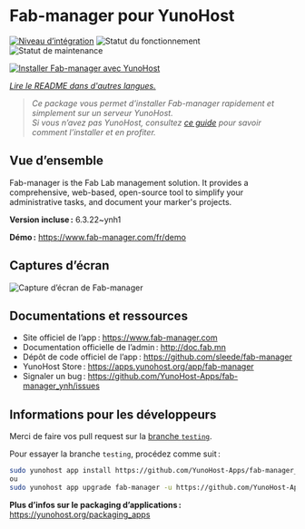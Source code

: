 <!--
Nota bene : ce README est automatiquement généré par <https://github.com/YunoHost/apps/tree/master/tools/readme_generator>
Il NE doit PAS être modifié à la main.
-->

# Fab-manager pour YunoHost

[![Niveau d’intégration](https://dash.yunohost.org/integration/fab-manager.svg)](https://ci-apps.yunohost.org/ci/apps/fab-manager/) ![Statut du fonctionnement](https://ci-apps.yunohost.org/ci/badges/fab-manager.status.svg) ![Statut de maintenance](https://ci-apps.yunohost.org/ci/badges/fab-manager.maintain.svg)

[![Installer Fab-manager avec YunoHost](https://install-app.yunohost.org/install-with-yunohost.svg)](https://install-app.yunohost.org/?app=fab-manager)

*[Lire le README dans d'autres langues.](./ALL_README.md)*

> *Ce package vous permet d’installer Fab-manager rapidement et simplement sur un serveur YunoHost.*  
> *Si vous n’avez pas YunoHost, consultez [ce guide](https://yunohost.org/install) pour savoir comment l’installer et en profiter.*

## Vue d’ensemble

Fab-manager is the Fab Lab management solution. It provides a comprehensive, web-based, open-source tool to simplify your administrative tasks, and document your marker's projects.


**Version incluse :** 6.3.22~ynh1

**Démo :** <https://www.fab-manager.com/fr/demo>

## Captures d’écran

![Capture d’écran de Fab-manager](./doc/screenshots/dashboard-mockup.webp)

## Documentations et ressources

- Site officiel de l’app : <https://www.fab-manager.com>
- Documentation officielle de l’admin : <http://doc.fab.mn>
- Dépôt de code officiel de l’app : <https://github.com/sleede/fab-manager>
- YunoHost Store : <https://apps.yunohost.org/app/fab-manager>
- Signaler un bug : <https://github.com/YunoHost-Apps/fab-manager_ynh/issues>

## Informations pour les développeurs

Merci de faire vos pull request sur la [branche `testing`](https://github.com/YunoHost-Apps/fab-manager_ynh/tree/testing).

Pour essayer la branche `testing`, procédez comme suit :

```bash
sudo yunohost app install https://github.com/YunoHost-Apps/fab-manager_ynh/tree/testing --debug
ou
sudo yunohost app upgrade fab-manager -u https://github.com/YunoHost-Apps/fab-manager_ynh/tree/testing --debug
```

**Plus d’infos sur le packaging d’applications :** <https://yunohost.org/packaging_apps>
